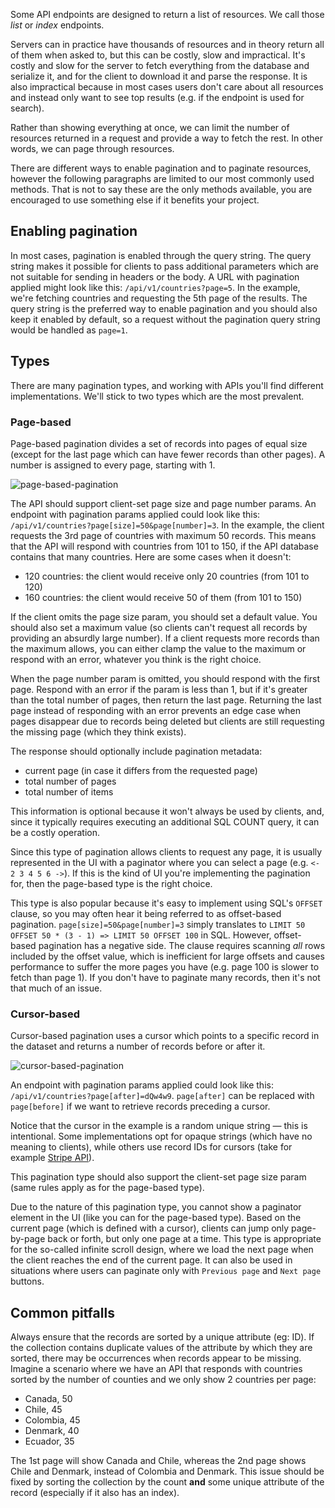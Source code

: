 Some API endpoints are designed to return a list of resources. We call those *list* or *index* endpoints.

Servers can in practice have thousands of resources and in theory return all of them when asked to, but this can be costly, slow and impractical. It's costly and slow for the server to fetch everything from the database and serialize it, and for the client to download it and parse the response. It is also impractical because in most cases users don't care about all resources and instead only want to see top results (e.g. if the endpoint is used for search).

Rather than showing everything at once, we can limit the number of resources returned in a request and provide a way to fetch the rest. In other words, we can page through resources.

There are different ways to enable pagination and to paginate resources, however the following paragraphs are limited to our most commonly used methods. That is not to say these are the only methods available, you are encouraged to use something else if it benefits your project.

## Enabling pagination

In most cases, pagination is enabled through the query string. The query string makes it possible for clients to pass additional parameters which are not suitable for sending in headers or the body. A URL with pagination applied might look like this: `/api/v1/countries?page=5`. In the example, we're fetching countries and requesting the 5th page of the results. The query string is the preferred way to enable pagination and you should also keep it enabled by default, so a request without the pagination query string would be handled as `page=1`.

## Types

There are many pagination types, and working with APIs you'll find different implementations. We'll stick to two types which are the most prevalent.

### Page-based

Page-based pagination divides a set of records into pages of equal size (except for the last page which can have fewer records than other pages). A number is assigned to every page, starting with 1.

![page-based-pagination](/img/page-based-pagination.png)

The API should support client-set page size and page number params. An endpoint with pagination params applied could look like this: `/api/v1/countries?page[size]=50&page[number]=3`. In the example, the client requests the 3rd page of countries with maximum 50 records.
This means that the API will respond with countries from 101 to 150, if the API database contains that many countries. Here are some cases when it doesn't:

- 120 countries: the client would receive only 20 countries (from 101 to 120)
- 160 countries: the client would receive 50 of them (from 101 to 150)

If the client omits the page size param, you should set a default value. You should also set a maximum value (so clients can't request all records by providing an absurdly large number). If a client requests more records than the maximum allows, you can either clamp the value to the maximum or respond with an error, whatever you think is the right choice.

When the page number param is omitted, you should respond with the first page. Respond with an error if the param is less than 1, but if it's greater than the total number of pages, then return the last page. Returning the last page instead of responding with an error prevents an edge case when pages disappear due to records being deleted but clients are still requesting the missing page (which they think exists).

The response should optionally include pagination metadata:

- current page (in case it differs from the requested page)
- total number of pages
- total number of items

This information is optional because it won't always be used by clients, and, since it typically requires executing an additional SQL COUNT query, it can be a costly operation.

Since this type of pagination allows clients to request any page, it is usually represented in the UI with a paginator where you can select a page (e.g. `<- 2 3 4 5 6 ->`). If this is the kind of UI you're implementing the pagination for, then the page-based type is the right choice.

This type is also popular because it's easy to implement using SQL's `OFFSET` clause, so you may often hear it being referred to as offset-based pagination. `page[size]=50&page[number]=3` simply translates to `LIMIT 50 OFFSET 50 * (3 - 1) => LIMIT 50 OFFSET 100` in SQL. However, offset-based pagination has a negative side. The clause requires scanning _all_ rows included by the offset value, which is inefficient for large offsets and causes performance to suffer the more pages you have (e.g. page 100 is slower to fetch than page 1). If you don't have to paginate many records, then it's not that much of an issue.

### Cursor-based

Cursor-based pagination uses a cursor which points to a specific record in the dataset and returns a number of records before or after it.

![cursor-based-pagination](/img/cursor-based-pagination.png)

An endpoint with pagination params applied could look like this: `/api/v1/countries?page[after]=dQw4w9`. `page[after]` can be replaced with `page[before]` if we want to retrieve records preceding a cursor.

Notice that the cursor in the example is a random unique string — this is intentional. Some implementations opt for opaque strings (which have no meaning to clients), while others use record IDs for cursors (take for example [Stripe API](https://stripe.com/docs/api/pagination)).

This pagination type should also support the client-set page size param (same rules apply as for the page-based type).

Due to the nature of this pagination type, you cannot show a paginator element in the UI (like you can for the page-based type). Based on the current page (which is defined with a cursor), clients can jump only page-by-page back or forth, but only one page at a time. This type is appropriate for the so-called infinite scroll design, where we load the next page when the client reaches the end of the current page. It can also be used in situations where users can paginate only with `Previous page` and `Next page` buttons.

## Common pitfalls

Always ensure that the records are sorted by a unique attribute (eg: ID). If the collection contains duplicate values of the attribute by which they are sorted, there may be occurrences when records appear to be missing.
Imagine a scenario where we have an API that responds with countries sorted by the number of counties and we only show 2 countries per page:

- Canada, 50
- Chile, 45
- Colombia, 45
- Denmark, 40
- Ecuador, 35

The 1st page will show Canada and Chile, whereas the 2nd page shows Chile and Denmark, instead of Colombia and Denmark. This issue should be fixed by sorting the collection by the count **and** some unique attribute of the record (especially if it also has an index).
